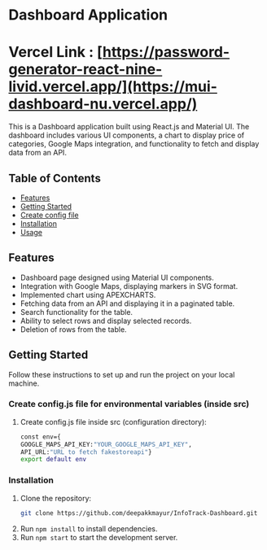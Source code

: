 # Dashboard Application
# Vercel Link : [https://password-generator-react-nine-livid.vercel.app/](https://mui-dashboard-nu.vercel.app/)
This is a Dashboard application built using React.js and Material UI. The dashboard includes various UI components, a chart to display price of categories, Google Maps integration, and functionality to fetch and display data from an API.

## Table of Contents

- [Features](#features)
- [Getting Started](#getting-started)
- [Create config file](#create-config-file) 
- [Installation](#installation)
- [Usage](#usage)


## Features

- Dashboard page designed using Material UI components.
- Integration with Google Maps, displaying markers in SVG format.
- Implemented chart using APEXCHARTS.
- Fetching data from an API and displaying it in a paginated table.
- Search functionality for the table.
- Ability to select rows and display selected records.
- Deletion of rows from the table.

## Getting Started

Follow these instructions to set up and run the project on your local machine.

### Create config.js file for environmental variables (inside src)

1. Create config.js file inside src (configuration directory):
   ```sh
   const env={
   GOOGLE_MAPS_API_KEY:"YOUR_GOOGLE_MAPS_API_KEY",
   API_URL:"URL to fetch fakestoreapi"}
   export default env


### Installation

1. Clone the repository:
   ```sh
   git clone https://github.com/deepakkmayur/InfoTrack-Dashboard.git
2. Run `npm install` to install dependencies.
3. Run `npm start` to start the development server.
  
